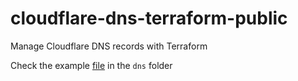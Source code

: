 # cloudflare-dns-terraform-public
Manage Cloudflare DNS records with Terraform

Check the example [file](https://github.com/pro4tlzz/cloudflare-dns-terraform-public/blob/main/dns/example.tf) in the `dns` folder
